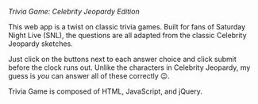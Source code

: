_Trivia Game: Celebrity Jeopardy Edition_

This web app is a twist on classic trivia games. Built for fans of Saturday Night Live (SNL), the questions are all adapted from the classic Celebrity Jeopardy sketches.

Just click on the buttons next to each answer choice and click submit before the clock runs out. Unlike the characters in Celebrity Jeopardy, my guess is _you_ can answer all of these correctly 😉. 

Trivia Game is composed of HTML, JavaScript, and jQuery.